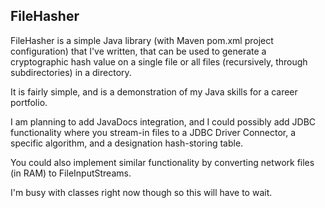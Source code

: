 ## FileHasher
FileHasher is a simple Java library (with Maven pom.xml project configuration) that I've written, that can be used to generate 
a cryptographic hash value on a single file or all files (recursively, through subdirectories) in a directory.

It is fairly simple, and is a demonstration of my Java skills for a career portfolio. 

I am planning to add JavaDocs integration, and I could possibly add JDBC functionality where you stream-in files to a 
JDBC Driver Connector, a specific algorithm, and a designation hash-storing table.

You could also implement similar functionality by converting network files (in RAM) to FileInputStreams.

I'm busy with classes right now though so this will have to wait.
